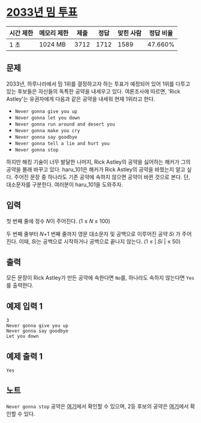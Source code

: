 # [2033년 밈 투표](https://www.acmicpc.net/problem/29731)

| 시간 제한 | 메모리 제한 | 제출 | 정답 | 맞힌 사람 | 정답 비율 |
| --- | --- | --- | --- | --- | --- |
| 1 초 | 1024 MB | 3712 | 1712 | 1589 | 47.660% |

## 문제

2033년, 하루나라에서 밈 1위를 결정하고자 하는 투표가 예정되어 있어 1위를 다투고 있는 후보들은 자신들의 독특한 공약을 내세우고 있다. 여론조사에 따르면, 'Rick Astley'는 유권자에게 다음과 같은 공약을 내세워 현재 1위라고 한다.

- `Never gonna give you up`
- `Never gonna let you down`
- `Never gonna run around and desert you`
- `Never gonna make you cry`
- `Never gonna say goodbye`
- `Never gonna tell a lie and hurt you`
- `Never gonna stop`

하지만 해킹 기술이 너무 발달한 나머지, Rick Astley의 공약을 싫어하는 해커가 그의 공약을 몰래 바꾸고 있다. haru_101은 해커가 Rick Astley의 공약을 바꿨는지 알고 싶다. 주어진 문장 중 하나라도 기존 공약에 속하지 않으면 공약이 바뀐 것으로 본다. 단, 대소문자를 구분한다. 여러분이 haru_101을 도와주자.

## 입력

첫 번째 줄에 정수 𝑁이 주어진다. (1 ≤ 𝑁 ≤ 100)

두 번째 줄부터 𝑁+1 번째 줄까지 영문 대소문자 및 공백으로 이루어진 공약 𝑆𝑖 가 주어진다. 이때, 𝑆𝑖는 공백으로 시작하거나 공백으로 끝나지 않는다. (1 ≤ | 𝑆𝑖 | ≤ 50)

## 출력

모든 문장이 Rick Astley가 만든 공약에 속한다면 `No`를, 하나라도 속하지 않는다면 `Yes`를 출력한다.

## 예제 입력 1

```
3
Never gonna give you up
Never gonna say goodbye
Let you down

```

## 예제 출력 1

```
Yes

```

## 노트

`Never gonna stop` 공약은 [여기](https://www.youtube.com/watch?v=qWNQUvIk954)에서 확인할 수 있으며, 2등 후보의 공약은 [여기](https://youtu.be/xvFZjo5PgG0)에서 확인할 수 있다.
